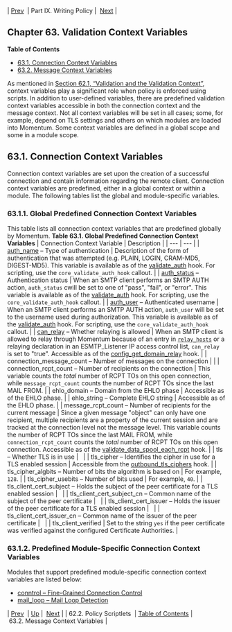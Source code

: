 | [Prev](implementing.policy.scriptlets)  | Part IX. Writing Policy |  [Next](policy.context-mess) |
## Chapter 63. Validation Context Variables
**Table of Contents**

* [63.1\. Connection Context Variables](policy.context.variables#policy.predefined-context-conn)
* [63.2\. Message Context Variables](policy.context-mess)

As mentioned in [Section 62.1, “Validation and the Validation Context”](policy#policy.validation "62.1. Validation and the Validation Context"), context variables play a significant role when policy is enforced using scripts. In addition to user-defined variables, there are predefined validation context variables accessible in both the connection context and the message context. Not all context variables will be set in all cases; some, for example, depend on TLS settings and others on which modules are loaded into Momentum. Some context variables are defined in a global scope and some in a module scope.
## 63.1. Connection Context Variables
Connection context variables are set upon the creation of a successful connection and contain information regarding the remote client. Connection context variables are predefined, either in a global context or within a module. The following tables list the global and module-specific variables.
### 63.1.1. Global Predefined Connection Context Variables
This table lists all connection context variables that are predefined globally by Momentum.
<a name="predefined-context-conn-global"></a>
**Table 63.1. Global Predefined Connection Context Variables**
| Connection Context Variable | Description |
| --- | --- |
| [auth_name](inbound_smtp "19.5. ESMTP_Listener Authentication") – Type of authentication | 
Description of the form of authentication that was attempted (e.g. PLAIN, LOGIN, CRAM-MD5, DIGEST-MD5).
This variable is available as of the [validate_auth](https://support.messagesystems.com/docs/web-c-api/hooks.core.validate_auth) hook. For scripting, use the `core_validate_auth_hook` callout.
 |
| [auth_status](inbound_smtp "19.5. ESMTP_Listener Authentication") – Authentication status | 
When an SMTP client performs an SMTP AUTH action, `auth_status` cwill be set to one of "pass", "fail", or "error".
This variable is available as of the [validate_auth](https://support.messagesystems.com/docs/web-c-api/hooks.core.validate_auth) hook. For scripting, use the `core_validate_auth_hook` callout.
 |
| [auth_user](inbound_smtp "19.5. ESMTP_Listener Authentication") – Authenticated username | 
When an SMTP client performs an SMTP AUTH action, `auth_user` will be set to the username used during authorization.
This variable is available as of the [validate_auth](https://support.messagesystems.com/docs/web-c-api/hooks.core.validate_auth) hook. For scripting, use the `core_validate_auth_hook` callout.
 |
| [can_relay](inbound_smtp "19.5. ESMTP_Listener Authentication") – Whether relaying is allowed | 
When an SMTP client is allowed to relay through Momentum because of an entry in [`relay_hosts`](conf.ref.relay_hosts "relay_hosts") or a relaying declaration in an ESMTP_Listener IP access control list, `can_relay` is set to "true".
Accessible as of the [config_get_domain_relay](https://support.messagesystems.com/docs/web-c-api/hooks.core.config_get_domain_relay) hook.
 |
| connection_message_count – Number of messages on the connection |  |
| connection_rcpt_count – Number of recipients on the connection | 
This variable counts the *total* number of RCPT TOs on this open connection, while `message_rcpt_count` counts the number of RCPT TOs since the last MAIL FROM.
 |
| ehlo_domain – Domain from the EHLO phase | 
Accessible as of the EHLO phase.
 |
| ehlo_string – Complete EHLO string | 
Accessible as of the EHLO phase.
 |
| message_rcpt_count – Number of recipients for the current message | 
Since a given message "object" can only have one recipient, multiple recipients are a property of the current session and are tracked at the connection level not the message level. This variable counts the number of RCPT TOs since the last MAIL FROM, while `connection_rcpt_count` counts the *total* number of RCPT TOs on this open connection.
Accessible as of the [validate_data_spool_each_rcpt](https://support.messagesystems.com/docs/web-c-api/hooks.core.validate_data_spool_each_rcpt) hook.
 |
| tls – Whether TLS is in use |   |
| tls_cipher – Identifies the cipher in use for a TLS enabled session | 
Accessible from the [outbound_tls_ciphers](https://support.messagesystems.com/docs/web-c-api/hooks.core.outbound_tls_ciphers) hook.
 |
| tls_cipher_algbits – Number of bits the algorithm is based on | 
For example, `128`.
 |
| tls_cipher_usebits – Number of bits used | 
For example, `40`.
 |
| tls_client_cert_subject – Holds the subject of the peer certificate for a TLS enabled session |   |
| tls_client_cert_subject_cn – Common name of the subject of the peer certificate |   |
| tls_client_cert_issuer – Holds the issuer of the peer certificate for a TLS enabled session |   |
| tls_client_cert_issuer_cn – Common name of the issuer of the peer certificate |   |
| tls_client_verified | 
Set to the string `yes` if the peer certificate was verified against the configured Certificate Authorities.
 |
### 63.1.2. Predefined Module-Specific Connection Context Variables
Modules that support predefined module-specific connection context variables are listed below:
*   [conntrol – Fine-Grained Connection Control](modules.conntrol#modules.conntrol.context.variables "71.22.2. Connection Context Variables")
*   [mail_loop – Mail Loop Detection](modules.mail_loop#modules.mail_loop.context.variables "71.45.2. Connection Context Variables")

| [Prev](implementing.policy.scriptlets)  | [Up](p.policy) |  [Next](policy.context-mess) |
| 62.2. Policy Scriptlets  | [Table of Contents](index) |  63.2. Message Context Variables |
